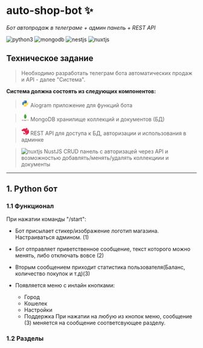 # auto-shop-bot ✨ 
_Бот автопродаж в телеграме + админ панель + REST API_

![python3](https://img.shields.io/badge/Python-14354C?style=for-the-badge&logo=python&logoColor=white)
![mongodb](https://img.shields.io/badge/MongoDB-4EA94B?style=for-the-badge&logo=mongodb&logoColor=white)
![nestjs](https://img.shields.io/badge/nestjs-E0234E?style=for-the-badge&logo=nestjs&logoColor=white)
![nuxtjs](https://img.shields.io/badge/nuxt.js-00DC82?style=for-the-badge&logo=nuxtdotjs&logoColor=white)


## Техническое задание
> 
> Необходимо разработать телеграм бота автоматических продаж и API - далее "Система".

**Система должна состоять из следующих компонентов:**

>
> <img src="https://raw.githubusercontent.com/devicons/devicon/master/icons/python/python-original.svg" alt="python" width="20" height="20"/> Aiogram приложение для функций бота

>
> <img src="https://raw.githubusercontent.com/devicons/devicon/master/icons/mongodb/mongodb-original-wordmark.svg" alt="mongodb" width="20" height="20"/></a> MongoDB хранилище коллекций и документов (БД) 

>
> <img src="https://raw.githubusercontent.com/devicons/devicon/master/icons/nestjs/nestjs-plain.svg" alt="nestjs" width="20" height="20"/></a> REST API для доступа к БД, авторизации и использования в админке 

>
> <img src="https://www.vectorlogo.zone/logos/nuxtjs/nuxtjs-icon.svg" alt="nuxtjs" width="20" height="20"/></a> NustJS CRUD панель с авторизацей через API и возможностью добавлять/менять/удалять коллекциии и документы 


---
## 1. Python бот

### 1.1 Функционал 
При нажатии команды "/start":

- Бот присылает стикер/изображение логотип магазина.
  Настраиваться админом. (1)

- Бот отправляет приветственное сообщение, текст которого можно
менять, либо отключать вовсе (2)
- Вторым сообщением приходит статистика пользователя(Баланс, количество покупок и т.д)(3)
- Появляется меню с инлайн кнопками:
  - Город
  - Кошелек
  - Настройки
  - Поддержка
При нажатии на любую из кнопок меню, сообщение (3) меняется на сообщение соответсвующее разделу.
### 1.2 Разделы



